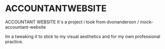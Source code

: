 # ACCOUNTANTWEBSITE
ACCOUNTANT WEBSITE
It`s a project i took from dvonanderson
/
mock-accountant-website

Im a tweaking it to stick to my visual aesthetics and for my own professional practice.
